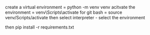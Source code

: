 create a virtual environment = python -m venv venv
acitvate the environment = venv\Scripts\activate
for git bash = source venv/Scripts/activate
then select interpreter - select the environment

then pip install -r requirements.txt